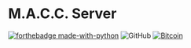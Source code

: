 # M.A.C.C. Server
[![forthebadge made-with-python](http://ForTheBadge.com/images/badges/made-with-python.svg)](https://www.python.org/)
![GitHub](https://img.shields.io/github/license/3top1a/M.A.C.C.-server?color=critical&style=for-the-badge)
[![Bitcoin](https://img.shields.io/static/v1?label=Donate&message=BTC&color=critical&style=for-the-badge&logo=bitcoin)](https://www.python.org/)
